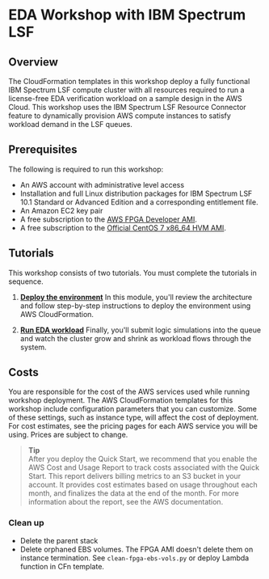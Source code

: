 
# EDA Workshop with IBM Spectrum LSF

## Overview

The CloudFormation templates in this workshop deploy a fully functional IBM Spectrum LSF compute cluster with all resources required to run a license-free EDA verification workload on a sample design in the AWS Cloud. This workshop uses the IBM Spectrum LSF Resource Connector feature to dynamically provision AWS compute instances to satisfy workload demand in the LSF queues.

## Prerequisites

The following is required to run this workshop:

* An AWS account with administrative level access
* Installation and full Linux distribution packages for IBM Spectrum LSF 10.1 Standard or Advanced Edition and a corresponding entitlement file.
* An Amazon EC2 key pair
* A free subscription to the [AWS FPGA Developer AMI](https://aws.amazon.com/marketplace/pp/B06VVYBLZZ).
* A free subscription to the [Official CentOS 7 x86_64 HVM AMI](https://aws.amazon.com/marketplace/pp/B00O7WM7QW).

## Tutorials

This workshop consists of two tutorials.  You must complete the tutorials in sequence.

1. [**Deploy the environment**](docs/deploy-environment.md) In this module, you'll review the architecture and follow step-by-step instructions to deploy the environment using AWS CloudFormation.

1. [**Run EDA workload**](docs/run-workload.md) Finally, you'll submit logic simulations into the queue and watch the cluster grow and shrink as workload flows through the system.

## Costs

You are responsible for the cost of the AWS services used while running workshop deployment.
The AWS CloudFormation templates for this workshop include configuration parameters that you can customize. Some of these settings, such as instance type, will affect the cost of deployment. For cost estimates, see the pricing pages for each AWS service you will be using. Prices are subject to change.

> **Tip**  
After you deploy the Quick Start, we recommend that you enable the AWS Cost and Usage Report to track costs associated with the Quick Start. This report delivers billing metrics to an S3 bucket in your account. It provides cost estimates based on usage throughout each month, and finalizes the data at the end of the month. For more information about the report, see the AWS documentation.

### Clean up

* Delete the parent stack
* Delete orphaned EBS volumes.  The FPGA AMI doesn't delete them on instance termination.  See `clean-fpga-ebs-vols.py` or deploy Lambda function in CFn template.









